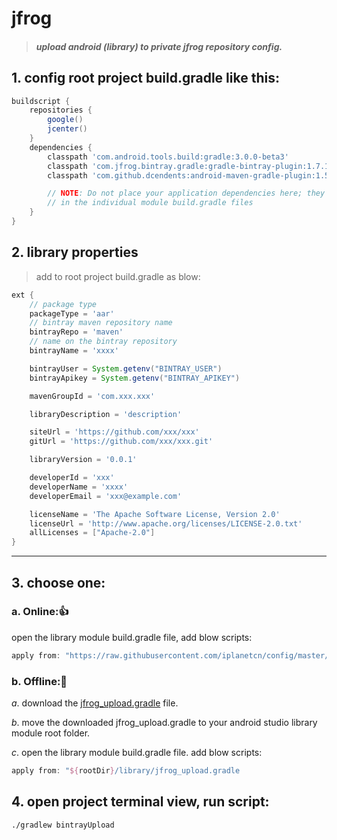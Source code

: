# jfrog
> ##### upload android (library) to private jfrog repository config.
## 1. config root project build.gradle like this:

```groovy
buildscript {
    repositories {
        google()
        jcenter()
    }
    dependencies {
        classpath 'com.android.tools.build:gradle:3.0.0-beta3'
        classpath 'com.jfrog.bintray.gradle:gradle-bintray-plugin:1.7.1'
        classpath 'com.github.dcendents:android-maven-gradle-plugin:1.5'

        // NOTE: Do not place your application dependencies here; they belong
        // in the individual module build.gradle files
    }
}
```


## 2. library properties
> add to root project build.gradle as blow:

```groovy
ext {
    // package type
    packageType = 'aar'
    // bintray maven repository name
    bintrayRepo = 'maven'
    // name on the bintray repository
    bintrayName = 'xxxx'

    bintrayUser = System.getenv("BINTRAY_USER")
    bintrayApikey = System.getenv("BINTRAY_APIKEY")

    mavenGroupId = 'com.xxx.xxx'

    libraryDescription = 'description'

    siteUrl = 'https://github.com/xxx/xxx'
    gitUrl = 'https://github.com/xxx/xxx.git'

    libraryVersion = '0.0.1'

    developerId = 'xxx'
    developerName = 'xxxx'
    developerEmail = 'xxx@example.com'

    licenseName = 'The Apache Software License, Version 2.0'
    licenseUrl = 'http://www.apache.org/licenses/LICENSE-2.0.txt'
    allLicenses = ["Apache-2.0"]
}
```

***
## 3. choose one:
### a. Online:👍
open the library module build.gradle file, add blow scripts:
```groovy
apply from: "https://raw.githubusercontent.com/iplanetcn/config/master/jfrog/jfrog_upload.gradle"
```
### b. Offline:👻
*a*. download the [jfrog_upload.gradle](https://raw.githubusercontent.com/iplanetcn/config/master/jfrog/jfrog_upload.gradle) file.

*b*. move the downloaded jfrog_upload.gradle to your android studio library module root folder.

*c*. open the library module build.gradle file. add blow scripts:
```groovy
apply from: "${rootDir}/library/jfrog_upload.gradle
```

## 4. open project terminal view, run script:
```
./gradlew bintrayUpload
```
